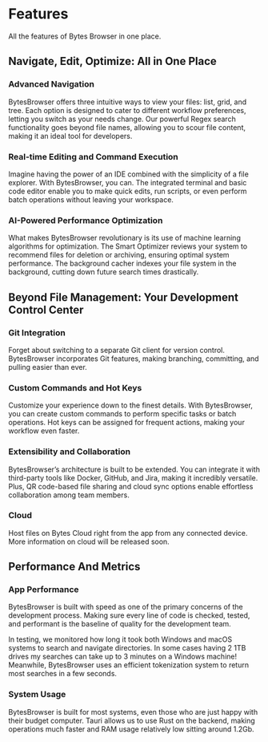 
# Features

All the features of Bytes Browser in one place.

## Navigate, Edit, Optimize: All in One Place

### Advanced Navigation

BytesBrowser offers three intuitive ways to view your files: list, grid, and tree. Each option is designed to cater to different workflow preferences, letting you switch as your needs change. Our powerful Regex search functionality goes beyond file names, allowing you to scour file content, making it an ideal tool for developers.

### Real-time Editing and Command Execution

Imagine having the power of an IDE combined with the simplicity of a file explorer. With BytesBrowser, you can. The integrated terminal and basic code editor enable you to make quick edits, run scripts, or even perform batch operations without leaving your workspace.

### AI-Powered Performance Optimization

What makes BytesBrowser revolutionary is its use of machine learning algorithms for optimization. The Smart Optimizer reviews your system to recommend files for deletion or archiving, ensuring optimal system performance. The background cacher indexes your file system in the background, cutting down future search times drastically. 

## Beyond File Management: Your Development Control Center

### Git Integration

Forget about switching to a separate Git client for version control. BytesBrowser incorporates Git features, making branching, committing, and pulling easier than ever.

### Custom Commands and Hot Keys

Customize your experience down to the finest details. With BytesBrowser, you can create custom commands to perform specific tasks or batch operations. Hot keys can be assigned for frequent actions, making your workflow even faster.

### Extensibility and Collaboration

BytesBrowser’s architecture is built to be extended. You can integrate it with third-party tools like Docker, GitHub, and Jira, making it incredibly versatile. Plus, QR code-based file sharing and cloud sync options enable effortless collaboration among team members.

### Cloud

Host files on Bytes Cloud right from the app from any connected device. More information on cloud will be released soon.

## Performance And Metrics

### App Performance

BytesBrowser is built with speed as one of the primary concerns of the development process. Making sure every line of code is checked, tested, and performant is the baseline of quality for the development team.

In testing, we monitored how long it took both Windows and macOS systems to search and navigate directories. In some cases having 2 1TB drives my searches can take up to 3 minutes on a Windows machine! Meanwhile, BytesBrowser uses an efficient tokenization system to return most searches in a few seconds.

### System Usage

BytesBrowser is built for most systems, even those who are just happy with their budget computer. Tauri allows us to use Rust on the backend, making operations much faster and RAM usage relatively low sitting around 1.2Gb.